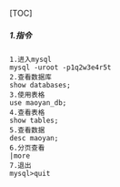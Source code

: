 [TOC]

##### 1.指令

```
1.进入mysql
mysql -uroot -p1q2w3e4r5t
2.查看数据库
show databases;
3.使用表格
use maoyan_db;
4.查看表格
show tables;
5.查看数据
desc maoyan;
6.分页查看
|more
7.退出
mysql>quit
```

